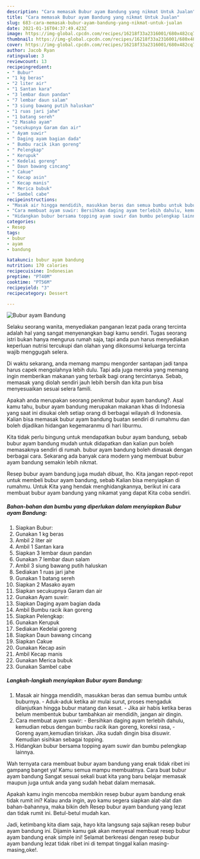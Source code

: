 ```yaml
---
description: "Cara memasak Bubur ayam Bandung yang nikmat Untuk Jualan"
title: "Cara memasak Bubur ayam Bandung yang nikmat Untuk Jualan"
slug: 683-cara-memasak-bubur-ayam-bandung-yang-nikmat-untuk-jualan
date: 2021-01-16T04:37:49.423Z
image: https://img-global.cpcdn.com/recipes/16218f33a2316001/680x482cq70/bubur-ayam-bandung-foto-resep-utama.jpg
thumbnail: https://img-global.cpcdn.com/recipes/16218f33a2316001/680x482cq70/bubur-ayam-bandung-foto-resep-utama.jpg
cover: https://img-global.cpcdn.com/recipes/16218f33a2316001/680x482cq70/bubur-ayam-bandung-foto-resep-utama.jpg
author: Jacob Ryan
ratingvalue: 3
reviewcount: 13
recipeingredient:
- " Bubur"
- "1 kg beras"
- "2 liter air"
- "1 Santan kara"
- "3 lembar daun pandan"
- "7 lembar daun salam"
- "3 siung bawang putih haluskan"
- "1 ruas jari jahe"
- "1 batang sereh"
- "2 Masako ayam"
- "secukupnya Garam dan air"
- " Ayam suwir"
- " Daging ayam bagian dada"
- " Bumbu racik ikan goreng"
- " Pelengkap"
- " Kerupuk"
- " Kedelai goreng"
- " Daun bawang cincang"
- " Cakue"
- " Kecap asin"
- " Kecap manis"
- " Merica bubuk"
- " Sambel cabe"
recipeinstructions:
- "Masak air hingga mendidih, masukkan beras dan semua bumbu untuk buburnya. Aduk-aduk ketika air mulai surut, proses mengaduk dilanjutkan hingga bubur matang dan kesat. Jika air habis ketika beras belum membentuk bubur tambahkan air mendidih, jangan air dingin."
- "Cara membuat ayam suwir: Bersihkan daging ayam terlebih dahulu, kemudian rebus dengan bumbu racik ikan goreng, koreksi rasa,  Goreng ayam,kemudian tiriskan. Jika sudah dingin bisa disuwir. Kemudian sisihkan sebagai topping."
- "Hidangkan bubur bersama topping ayam suwir dan bumbu pelengkap lainnya."
categories:
- Resep
tags:
- bubur
- ayam
- bandung

katakunci: bubur ayam bandung 
nutrition: 170 calories
recipecuisine: Indonesian
preptime: "PT40M"
cooktime: "PT56M"
recipeyield: "3"
recipecategory: Dessert

---
```



![Bubur ayam Bandung](https://img-global.cpcdn.com/recipes/16218f33a2316001/680x482cq70/bubur-ayam-bandung-foto-resep-utama.jpg)

Selaku seorang wanita, menyediakan panganan lezat pada orang tercinta adalah hal yang sangat menyenangkan bagi kamu sendiri. Tugas seorang istri bukan hanya mengurus rumah saja, tapi anda pun harus menyediakan keperluan nutrisi tercukupi dan olahan yang dikonsumsi keluarga tercinta wajib menggugah selera.

Di waktu  sekarang, anda memang mampu mengorder santapan jadi tanpa harus capek mengolahnya lebih dulu. Tapi ada juga mereka yang memang ingin memberikan makanan yang terbaik bagi orang tercintanya. Sebab, memasak yang diolah sendiri jauh lebih bersih dan kita pun bisa menyesuaikan sesuai selera famili. 



Apakah anda merupakan seorang penikmat bubur ayam bandung?. Asal kamu tahu, bubur ayam bandung merupakan makanan khas di Indonesia yang saat ini disukai oleh setiap orang di berbagai wilayah di Indonesia. Kalian bisa memasak bubur ayam bandung buatan sendiri di rumahmu dan boleh dijadikan hidangan kegemaranmu di hari liburmu.

Kita tidak perlu bingung untuk mendapatkan bubur ayam bandung, sebab bubur ayam bandung mudah untuk didapatkan dan kalian pun boleh memasaknya sendiri di rumah. bubur ayam bandung boleh dimasak dengan berbagai cara. Sekarang ada banyak cara modern yang membuat bubur ayam bandung semakin lebih nikmat.

Resep bubur ayam bandung juga mudah dibuat, lho. Kita jangan repot-repot untuk membeli bubur ayam bandung, sebab Kalian bisa menyiapkan di rumahmu. Untuk Kita yang hendak menghidangkannya, berikut ini cara membuat bubur ayam bandung yang nikamat yang dapat Kita coba sendiri.

<!--inarticleads1-->

##### Bahan-bahan dan bumbu yang diperlukan dalam menyiapkan Bubur ayam Bandung:

1. Siapkan  Bubur:
1. Gunakan 1 kg beras
1. Ambil 2 liter air
1. Ambil 1 Santan kara
1. Siapkan 3 lembar daun pandan
1. Gunakan 7 lembar daun salam
1. Ambil 3 siung bawang putih haluskan
1. Sediakan 1 ruas jari jahe
1. Gunakan 1 batang sereh
1. Siapkan 2 Masako ayam
1. Siapkan secukupnya Garam dan air
1. Gunakan  Ayam suwir:
1. Siapkan  Daging ayam bagian dada
1. Ambil  Bumbu racik ikan goreng
1. Siapkan  Pelengkap:
1. Gunakan  Kerupuk
1. Sediakan  Kedelai goreng
1. Siapkan  Daun bawang cincang
1. Siapkan  Cakue
1. Gunakan  Kecap asin
1. Ambil  Kecap manis
1. Gunakan  Merica bubuk
1. Gunakan  Sambel cabe




<!--inarticleads2-->

##### Langkah-langkah menyiapkan Bubur ayam Bandung:

1. Masak air hingga mendidih, masukkan beras dan semua bumbu untuk buburnya. - Aduk-aduk ketika air mulai surut, proses mengaduk dilanjutkan hingga bubur matang dan kesat. - Jika air habis ketika beras belum membentuk bubur tambahkan air mendidih, jangan air dingin.
1. Cara membuat ayam suwir: - Bersihkan daging ayam terlebih dahulu, kemudian rebus dengan bumbu racik ikan goreng, koreksi rasa,  - Goreng ayam,kemudian tiriskan. Jika sudah dingin bisa disuwir. Kemudian sisihkan sebagai topping.
1. Hidangkan bubur bersama topping ayam suwir dan bumbu pelengkap lainnya.




Wah ternyata cara membuat bubur ayam bandung yang enak tidak ribet ini gampang banget ya! Kamu semua mampu membuatnya. Cara buat bubur ayam bandung Sangat sesuai sekali buat kita yang baru belajar memasak maupun juga untuk anda yang sudah hebat dalam memasak.

Apakah kamu ingin mencoba membikin resep bubur ayam bandung enak tidak rumit ini? Kalau anda ingin, ayo kamu segera siapkan alat-alat dan bahan-bahannya, maka bikin deh Resep bubur ayam bandung yang lezat dan tidak rumit ini. Betul-betul mudah kan. 

Jadi, ketimbang kita diam saja, hayo kita langsung saja sajikan resep bubur ayam bandung ini. Dijamin kamu gak akan menyesal membuat resep bubur ayam bandung enak simple ini! Selamat berkreasi dengan resep bubur ayam bandung lezat tidak ribet ini di tempat tinggal kalian masing-masing,oke!.

